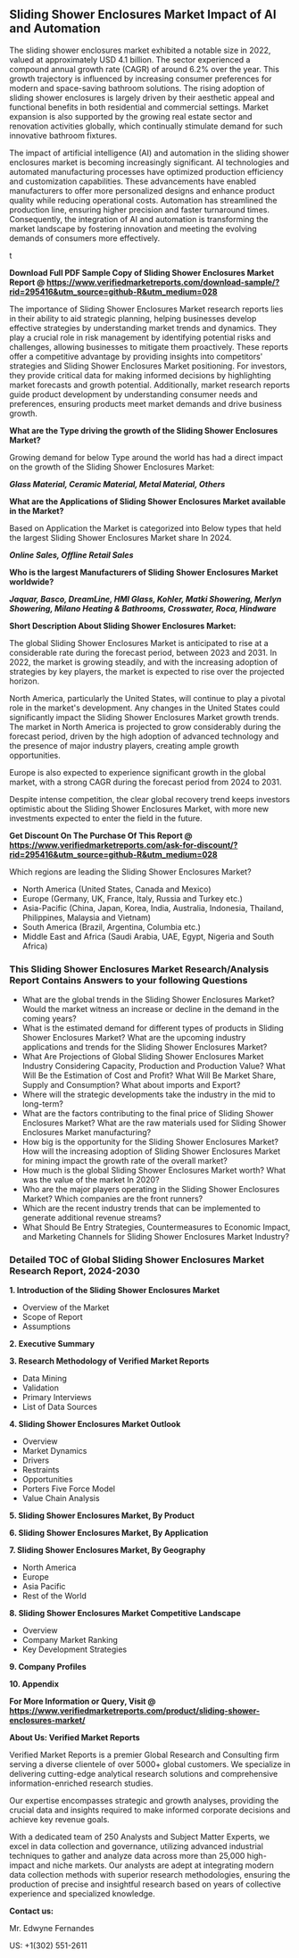 <h2>Sliding Shower Enclosures Market Impact of AI and Automation</h2><p>The sliding shower enclosures market exhibited a notable size in 2022, valued at approximately USD 4.1 billion. The sector experienced a compound annual growth rate (CAGR) of around 6.2% over the year. This growth trajectory is influenced by increasing consumer preferences for modern and space-saving bathroom solutions. The rising adoption of sliding shower enclosures is largely driven by their aesthetic appeal and functional benefits in both residential and commercial settings. Market expansion is also supported by the growing real estate sector and renovation activities globally, which continually stimulate demand for such innovative bathroom fixtures.</p><p>The impact of artificial intelligence (AI) and automation in the sliding shower enclosures market is becoming increasingly significant. AI technologies and automated manufacturing processes have optimized production efficiency and customization capabilities. These advancements have enabled manufacturers to offer more personalized designs and enhance product quality while reducing operational costs. Automation has streamlined the production line, ensuring higher precision and faster turnaround times. Consequently, the integration of AI and automation is transforming the market landscape by fostering innovation and meeting the evolving demands of consumers more effectively.</p>t</p><p id="" class=""><strong>Download Full PDF Sample Copy of Sliding Shower Enclosures Market Report @ <a href="https://www.verifiedmarketreports.com/download-sample/?rid=295416&utm_source=github-R&utm_medium=028" target="_blank">https://www.verifiedmarketreports.com/download-sample/?rid=295416&utm_source=github-R&utm_medium=028</a></strong></p><p>The importance of&nbsp;Sliding Shower Enclosures Market research reports lies in their ability to aid strategic planning, helping businesses develop effective strategies by understanding market trends and dynamics. They play a crucial role in risk management by identifying potential risks and challenges, allowing businesses to mitigate them proactively. These reports offer a competitive advantage by providing insights into competitors' strategies and Sliding Shower Enclosures Market positioning. For investors, they provide critical data for making informed decisions by highlighting market forecasts and growth potential. Additionally, market research reports guide product development by understanding consumer needs and preferences, ensuring products meet market demands and drive business growth.</p><p><strong>What are the&nbsp;Type driving the growth of the Sliding Shower Enclosures Market?</strong></p><p id="" class="">Growing demand for below Type around the world has had a direct impact on the growth of the Sliding Shower Enclosures Market:</p><em><strong>Glass Material, Ceramic Material, Metal Material, Others</strong></em></p><strong>What are the&nbsp;Applications&nbsp;of Sliding Shower Enclosures Market available in the Market?</strong></p><p id="" class="">Based on Application the Market is categorized into Below types that held the largest Sliding Shower Enclosures Market share In 2024.</p><em><strong>Online Sales, Offline Retail Sales</strong></em></p><strong>Who is the largest Manufacturers of Sliding Shower Enclosures Market worldwide?</strong></p><p><em><strong>Jaquar, Basco, DreamLine, HMI Glass, Kohler, Matki Showering, Merlyn Showering, Milano Heating & Bathrooms, Crosswater, Roca, Hindware</strong></em></p><p id="" class=""><strong>Short Description About Sliding Shower Enclosures Market:</strong></p><p>The global Sliding Shower Enclosures Market is anticipated to rise at a considerable rate during the forecast period, between 2023 and 2031. In 2022, the market is growing steadily, and with the increasing adoption of strategies by key players, the market is expected to rise over the projected horizon.</p><p>North America, particularly the United States, will continue to play a pivotal role in the market's development. Any changes in the United States could significantly impact the Sliding Shower Enclosures Market growth trends. The market in North America is projected to grow considerably during the forecast period, driven by the high adoption of advanced technology and the presence of major industry players, creating ample growth opportunities.</p><p>Europe is also expected to experience significant growth in the global market, with a strong CAGR during the forecast period from 2024 to 2031.</p><p>Despite intense competition, the clear global recovery trend keeps investors optimistic about the Sliding Shower Enclosures Market, with more new investments expected to enter the field in the future.</p><p id="" class=""><strong>Get Discount On The Purchase Of This Report @ <a href="https://www.verifiedmarketreports.com/ask-for-discount/?rid=295416&utm_source=github-R&utm_medium=028" target="_blank">https://www.verifiedmarketreports.com/ask-for-discount/?rid=295416&utm_source=github-R&utm_medium=028</a></strong></p>Which regions are leading the Sliding Shower Enclosures Market?</p><ul><li>North America (United States, Canada and Mexico)</li><li>Europe (Germany, UK, France, Italy, Russia and Turkey etc.)</li><li>Asia-Pacific (China, Japan, Korea, India, Australia, Indonesia, Thailand, Philippines, Malaysia and Vietnam)</li><li>South America (Brazil, Argentina, Columbia etc.)</li><li>Middle East and Africa (Saudi Arabia, UAE, Egypt, Nigeria and South Africa)</li></ul><h3 id="" class="">This Sliding Shower Enclosures Market Research/Analysis Report Contains Answers to your following Questions</h3><ul><li>What are the global trends in the Sliding Shower Enclosures Market? Would the market witness an increase or decline in the demand in the coming years?</li><li>What is the estimated demand for different types of products in Sliding Shower Enclosures Market? What are the upcoming industry applications and trends for the Sliding Shower Enclosures Market?</li><li>What Are Projections of Global Sliding Shower Enclosures Market Industry Considering Capacity, Production and Production Value? What Will Be the Estimation of Cost and Profit? What Will Be Market Share, Supply and Consumption? What about imports and Export?</li><li>Where will the strategic developments take the industry in the mid to long-term?</li><li>What are the factors contributing to the final price of Sliding Shower Enclosures Market? What are the raw materials used for Sliding Shower Enclosures Market manufacturing?</li><li>How big is the opportunity for the Sliding Shower Enclosures Market? How will the increasing adoption of Sliding Shower Enclosures Market for mining impact the growth rate of the overall market?</li><li>How much is the global Sliding Shower Enclosures Market worth? What was the value of the market In 2020?</li><li>Who are the major players operating in the Sliding Shower Enclosures Market? Which companies are the front runners?</li><li>Which are the recent industry trends that can be implemented to generate additional revenue streams?</li><li>What Should Be Entry Strategies, Countermeasures to Economic Impact, and Marketing Channels for Sliding Shower Enclosures Market Industry?</li></ul><h3 id="" class="">Detailed TOC of Global Sliding Shower Enclosures Market Research Report, 2024-2030</h3><p id="" class=""><strong>1. Introduction of the Sliding Shower Enclosures Market</strong></p><ul><li>Overview of the Market</li><li>Scope of Report</li><li>Assumptions</li></ul><p id="" class=""><strong>2. Executive Summary</strong></p><p id="" class=""><strong>3. Research Methodology of Verified Market Reports</strong></p><ul><li>Data Mining</li><li>Validation</li><li>Primary Interviews</li><li>List of Data Sources</li></ul><p id="" class=""><strong>4. Sliding Shower Enclosures Market Outlook</strong></p><ul><li>Overview</li><li>Market Dynamics</li><li>Drivers</li><li>Restraints</li><li>Opportunities</li><li>Porters Five Force Model</li><li>Value Chain Analysis</li></ul><p id="" class=""><strong>5. Sliding Shower Enclosures Market, By Product</strong></p><p id="" class=""><strong>6. Sliding Shower Enclosures Market, By Application</strong></p><p id="" class=""><strong>7. Sliding Shower Enclosures Market, By Geography</strong></p><ul><li>North America</li><li>Europe</li><li>Asia Pacific</li><li>Rest of the World</li></ul><p id="" class=""><strong>8. Sliding Shower Enclosures Market Competitive Landscape</strong></p><ul><li>Overview</li><li>Company Market Ranking</li><li>Key Development Strategies</li></ul><p id="" class=""><strong>9. Company Profiles</strong></p><p id="" class=""><strong>10. Appendix</strong></p><p id="" class=""><strong>For More Information or Query, Visit @ <a href="https://www.verifiedmarketreports.com/product/sliding-shower-enclosures-market/" target="_blank">https://www.verifiedmarketreports.com/product/sliding-shower-enclosures-market/</a></strong></p><p id="" class=""><strong>About Us: Verified Market Reports</strong></p><p id="" class="">Verified Market Reports is a premier Global Research and Consulting firm serving a diverse clientele of over 5000+ global customers. We specialize in delivering cutting-edge analytical research solutions and comprehensive information-enriched research studies.</p><p id="" class="">Our expertise encompasses strategic and growth analyses, providing the crucial data and insights required to make informed corporate decisions and achieve key revenue goals.</p><p id="" class="">With a dedicated team of 250 Analysts and Subject Matter Experts, we excel in data collection and governance, utilizing advanced industrial techniques to gather and analyze data across more than 25,000 high-impact and niche markets. Our analysts are adept at integrating modern data collection methods with superior research methodologies, ensuring the production of precise and insightful research based on years of collective experience and specialized knowledge.</p><p id="" class=""><strong>Contact us:</strong></p><p id="" class="">Mr. Edwyne Fernandes</p><p id="" class="">US: +1(302) 551-2611</p>